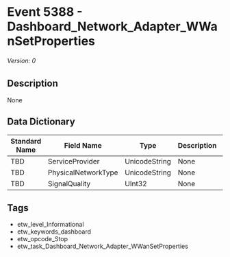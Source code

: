 # Event 5388 - Dashboard_Network_Adapter_WWanSetProperties
###### Version: 0

## Description
None

## Data Dictionary
|Standard Name|Field Name|Type|Description|Sample Value|
|---|---|---|---|---|
|TBD|ServiceProvider|UnicodeString|None|`None`|
|TBD|PhysicalNetworkType|UnicodeString|None|`None`|
|TBD|SignalQuality|UInt32|None|`None`|

## Tags
* etw_level_Informational
* etw_keywords_dashboard
* etw_opcode_Stop
* etw_task_Dashboard_Network_Adapter_WWanSetProperties